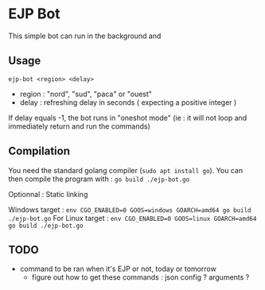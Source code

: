 # EJP Bot

This simple bot can run in the background and 

## Usage

```
ejp-bot <region> <delay>
```

- region : "nord", "sud", "paca" or "ouest"
- delay : refreshing delay in seconds ( expecting a positive integer )

If delay equals -1, the bot runs in "oneshot mode" (ie : it will not loop and immediately return and run the commands)

## Compilation

You need the standard golang compiler (`sudo apt install go`).
You can then compile the program with :
`go build ./ejp-bot.go`


Optionnal : Static linking

Windows target : 
`env CGO_ENABLED=0 GOOS=windows GOARCH=amd64 go build ./ejp-bot.go`
For Linux target : 
`env CGO_ENABLED=0 GOOS=linux GOARCH=amd64 go build ./ejp-bot.go`


## TODO

- command to be ran when it's EJP or not, today or tomorrow
    - figure out how to get these commands : json config ? arguments ?
